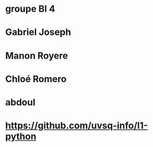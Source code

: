 # groupe BI 4
# Gabriel Joseph
# Manon Royere
# Chloé Romero
# abdoul
# https://github.com/uvsq-info/l1-python
